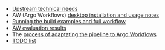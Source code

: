 * [Upstream technical needs](Workflow_technical_needs.md)
* AW (Argo Workflows) [desktop installation and usage notes](Argo_Worfkows_notes_and_tricks.md)
* [Running the build examples and full workflow](Running_the_pipeline.md)
* [AW evaluation results](Evaluation_result.md)
* The [process of adaptating the pipeline to Argo Workflows](Doc/AdaptationToArgoWorflows.md)
* [TODO list](Todo.md)
